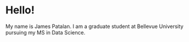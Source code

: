 # Hello!

My name is James Patalan. I am a graduate student at Bellevue University pursuing my MS in Data Science.
